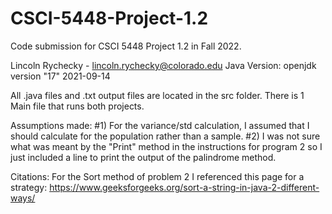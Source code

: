 # CSCI-5448-Project-1.2
Code submission for CSCI 5448 Project 1.2 in Fall 2022.

Lincoln Rychecky - lincoln.rychecky@colorado.edu
Java Version: openjdk version "17" 2021-09-14

All .java files and .txt output files are located in the src folder. There is 1 Main file that runs both projects.

Assumptions made:
#1) For the variance/std calculation, I assumed that I should calculate for the population rather than a sample.
#2) I was not sure what was meant by the "Print" method in the instructions for program 2 so I just included a line to print the output
of the palindrome method.

Citations:
For the Sort method of problem 2 I referenced this page for a strategy: https://www.geeksforgeeks.org/sort-a-string-in-java-2-different-ways/

